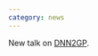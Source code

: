 ```yaml
---
category: news
---
```


New talk on [DNN2GP](https://emtiyaz.github.io/papers/12May2020_dnn2gp_PI_talk.pdf).

